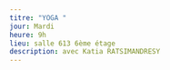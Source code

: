 ```yaml
---
titre: "YOGA "
jour: Mardi
heure: 9h
lieu: salle 613 6ème étage
description: avec Katia RATSIMANDRESY
---
```

